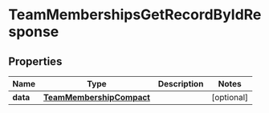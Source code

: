 

# TeamMembershipsGetRecordByIdResponse


## Properties

| Name | Type | Description | Notes |
|------------ | ------------- | ------------- | -------------|
|**data** | [**TeamMembershipCompact**](TeamMembershipCompact.md) |  |  [optional] |



